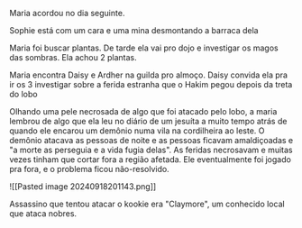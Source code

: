 Maria acordou no dia seguinte.

Sophie está com um cara e uma mina desmontando a barraca dela

Maria foi buscar plantas. De tarde ela vai pro dojo e investigar os magos das sombras. Ela achou 2 plantas.

Maria encontra Daisy e Ardher na guilda pro almoço. Daisy convida ela pra ir os 3 investigar sobre a ferida estranha que o Hakim pegou depois da treta do lobo

Olhando uma pele necrosada de algo que foi atacado pelo lobo, a maria lembrou de algo que ela leu no diário de um jesuíta a muito tempo atrás de quando ele encarou um demônio numa vila na cordilheira ao leste. O demônio atacava as pessoas de noite e as pessoas ficavam amaldiçoadas e "a morte as perseguia e a vida fugia delas". As feridas necrosavam e muitas vezes tinham que cortar fora a região afetada. Ele eventualmente foi jogado pra fora, e o problema ficou não-resolvido.

![[Pasted image 20240918201143.png]]

Assassino que tentou atacar o kookie era "Claymore", um conhecido local que ataca nobres.

